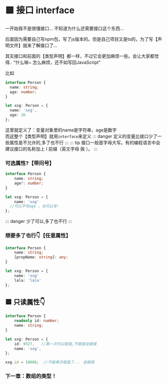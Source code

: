 # 🟦 接口 interface

一开始我不是很懂接口... 
不知道为什么还需要接口这个东西...  

后面因为需要自己写npm包，写了js版本的。但是自己项目又是ts的，为了写【声明文件】就来了解接口了...

其实接口和前面的【类型声明】都一样，不过它会更加麻烦一些。会让大家都觉得.. “什么嘛~ 怎么麻烦，还不如写回JavaScript”

比如
```ts
interface Person {
  name: string;
  age: number;
}

let xxg: Person = {
  name: 'xxg',
  age: 26
};
```
这里就定义了：变量对象里的name是字符串，age是数字  
而这整个【类型声明】就用`interface`来定义
::: danger
定义的变量比接口少了一些属性是不允许的,多了也不行
:::
::: tip
接口一般首字母大写。有的编程语言中会建议接口的名称加上 I 前缀（英文字母 挨 ）。
:::

### 可选属性?【带问号】
```ts
interface Person {
    name: string;
    age?: number;
}

let xxg: Person = {
    name: 'xxg'
  //可以不写age ，也可以写~
};
```
::: danger
少了可以,多了也不行
:::

### 想要多了也行👇【任意属性】
```ts
interface Person {
    name: string;
    [propName: string]: any;
}

let xxg: Person = {
    name: 'xxg'
    lala: 'lala'
};
```

## 🟦 只读属性👇
```ts
interface Person {
    readonly id: number;
    name: string;
}

let xxg: Person = {
    id: 9527,   //第一次可以赋值,不赋值会报错
    name: 'xxg',
};

xxg.id = 10086;  //不能再次赋值了... 会报错
```

### 下一章：数组的类型！